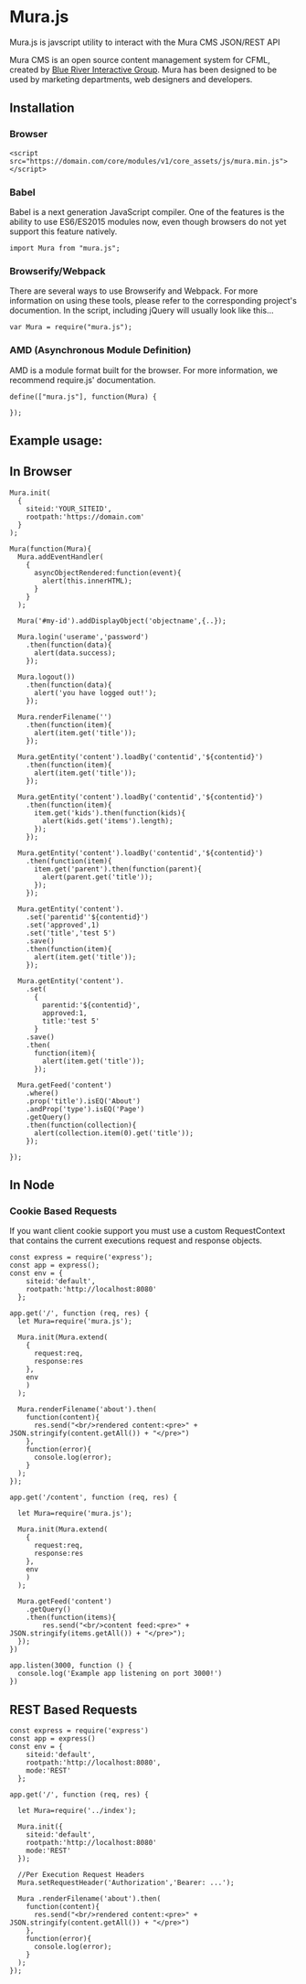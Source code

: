 # Mura.js

Mura.js is javscript utility to interact with the Mura CMS JSON/REST API

Mura CMS is an open source content management system for CFML, created by [Blue River Interactive Group](http://www.getmura.com). Mura has been designed to be used by marketing departments, web designers and developers.

## Installation

### Browser

```
<script src="https://domain.com/core/modules/v1/core_assets/js/mura.min.js"></script>
```

### Babel
Babel is a next generation JavaScript compiler. One of the features is the ability to use ES6/ES2015 modules now, even though browsers do not yet support this feature natively.
```
import Mura from "mura.js";
```

### Browserify/Webpack

There are several ways to use Browserify and Webpack. For more information on using these tools, please refer to the corresponding project's documention. In the script, including jQuery will usually look like this...

```
var Mura = require("mura.js");
```

### AMD (Asynchronous Module Definition)

AMD is a module format built for the browser. For more information, we recommend require.js' documentation.

```
define(["mura.js"], function(Mura) {

});
```


## Example usage:

## In Browser

```
Mura.init(
  {
    siteid:'YOUR_SITEID',
    rootpath:'https://domain.com'
  }
);

Mura(function(Mura){
  Mura.addEventHandler(
    {
      asyncObjectRendered:function(event){
        alert(this.innerHTML);
      }
    }
  );

  Mura('#my-id').addDisplayObject('objectname',{..});

  Mura.login('userame','password')
    .then(function(data){
      alert(data.success);
    });

  Mura.logout())
    .then(function(data){
      alert('you have logged out!');
    });

  Mura.renderFilename('')
    .then(function(item){
      alert(item.get('title'));
    });

  Mura.getEntity('content').loadBy('contentid','${contentid}')
    .then(function(item){
      alert(item.get('title'));
    });

  Mura.getEntity('content').loadBy('contentid','${contentid}')
    .then(function(item){
      item.get('kids').then(function(kids){
        alert(kids.get('items').length);
      });
    });

  Mura.getEntity('content').loadBy('contentid','${contentid}')
    .then(function(item){
      item.get('parent').then(function(parent){
        alert(parent.get('title'));
      });
    });

  Mura.getEntity('content').
    .set('parentid''${contentid}')
    .set('approved',1)
    .set('title','test 5')
    .save()
    .then(function(item){
      alert(item.get('title'));
    });

  Mura.getEntity('content').
    .set(
      {
        parentid:'${contentid}',
        approved:1,
        title:'test 5'
      }
    .save()
    .then(
      function(item){
        alert(item.get('title'));
      });

  Mura.getFeed('content')
    .where()
    .prop('title').isEQ('About')
    .andProp('type').isEQ('Page')
    .getQuery()
    .then(function(collection){
      alert(collection.item(0).get('title'));
    });

});
```

## In Node

### Cookie Based Requests

If you want client cookie support you must use a custom RequestContext
that contains the current executions request and response objects.

```
const express = require('express');
const app = express();
const env = {
    siteid:'default',
    rootpath:'http://localhost:8080'
  };

app.get('/', function (req, res) {
  let Mura=require('mura.js');

  Mura.init(Mura.extend(
    {
      request:req,
      response:res
    },
    env
    )
  );

  Mura.renderFilename('about').then(
    function(content){
      res.send("<br/>rendered content:<pre>" + JSON.stringify(content.getAll()) + "</pre>")
    },
    function(error){
      console.log(error);
    }
  );
});

app.get('/content', function (req, res) {

  let Mura=require('mura.js');

  Mura.init(Mura.extend(
    {
      request:req,
      response:res
    },
    env
    )
  );

  Mura.getFeed('content')
    .getQuery()
    .then(function(items){
        res.send("<br/>content feed:<pre>" + JSON.stringify(items.getAll()) + "</pre>");
  });
})

app.listen(3000, function () {
  console.log('Example app listening on port 3000!')
})
```

## REST Based Requests

```
const express = require('express')
const app = express()
const env = {
    siteid:'default',
    rootpath:'http://localhost:8080',
    mode:'REST'
  };

app.get('/', function (req, res) {

  let Mura=require('../index');

  Mura.init({
    siteid:'default',
    rootpath:'http://localhost:8080'
    mode:'REST'
  });

  //Per Execution Request Headers
  Mura.setRequestHeader('Authorization','Bearer: ...');

  Mura .renderFilename('about').then(
    function(content){
      res.send("<br/>rendered content:<pre>" + JSON.stringify(content.getAll()) + "</pre>")
    },
    function(error){
      console.log(error);
    }
  );
});
```
